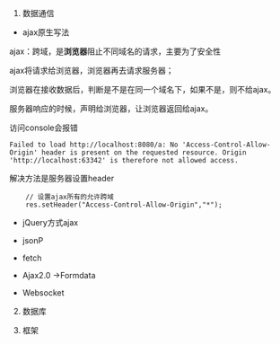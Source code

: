 1. 数据通信

- ajax原生写法

ajax：跨域，是**浏览器**阻止不同域名的请求，主要为了安全性
[](../ajax/ajax.js)
[](../ajax/ajax.html)

ajax将请求给浏览器，浏览器再去请求服务器；

浏览器在接收数据后，判断是不是在同一个域名下，如果不是，则不给ajax。

服务器响应的时候，声明给浏览器，让浏览器返回给ajax。

访问console会报错
```
Failed to load http://localhost:8080/a: No 'Access-Control-Allow-Origin' header is present on the requested resource. Origin 'http://localhost:63342' is therefore not allowed access.
```

解决方法是服务器设置header
```
    // 设置ajax所有的允许跨域
    res.setHeader("Access-Control-Allow-Origin","*");
```



- jQuery方式ajax

- jsonP

- fetch

- Ajax2.0 ->Formdata

- Websocket


2. 数据库

3. 框架